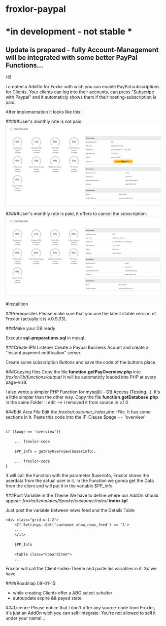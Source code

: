 # froxlor-paypal
# *in development - not stable * 
Update is prepared - fully Account-Management will be integrated with some better PayPal Functions...
----------


Hi!

I created a AddOn for Foxlor with wich you can enable PayPal subscriptions for Clients. Your clients can log into their accounts, can press "Subscripe with Paypal" and it automaticly shows them if their hosting-subscription is paid.

After implementation it looks like this:

#####User's monthly rate is not paid:
![ScreenShot](https://raw.githubusercontent.com/zweistift/froxlor-paypal/master/img/screens.png)

#####User's monthly rate is paid, it offers to cancel the subscription:
![ScreenShot](https://raw.githubusercontent.com/zweistift/froxlor-paypal/master/img/screens2.png)

#Installtion

##Prerequisites
Please make sure that you use the latest stable version of Froxlor (actually it is v.0.9.33).

###Make your DB ready

Execute **sql-preparations.sql** in mysql.


###Create IPN Listener
Create a Paypal Business Acount and create a "instant payment notification" server.

Create some subscription Buttons and save the code of the buttons place.

###Copying files
Copy the file **function.getPayOverview.php** into *froxlor/lib/functions/output/*
It will be automaticly loaded into PHP at every page-visit.


I also wrote a simpler PHP Function  for mysql(i) - DB Access (Testing...). It's a little simpler than the other way. Copy the file **function.getDatabase.php** in the same Folder :: edit --> i removed it from source in v.1.0

###Edit Area File
Edit the *froxlor/customer_index.php* -File. It has some sections in it. Paste this code into the IF-Clause $page == 'overview'
```

if ($page == 'overview'){

    ... froxlor-code
    
    $PP_info = getPayOverview($userinfo);
    
    ... froxlor-code
}
```
It will call the Function with the parameter $userinfo, Froxlor stores the userdata from the actual user in it. In the Function we gonna get the Data from the client and will put it in the variable $PP_Info

###Post Variable in the Theme
We have to define where our AddOn should appear:
*froxlor/templates/Sparke/customer/index/* **index.tpl**

Just post the variable between news feed and the Details Table
```
<div class="grid-u-1-2">
    <If Settings::Get('customer.show_news_feed') == '1'>
    ...
    </if>
    
    $PP_Info
    
    <table class="dboarditem">
    ...
```



Froxlor will call the Client-Index-Theme and paste his variables in it. So we have 










####Roadmap 08-01-15:
* while creating Clients offer a ABO select schalter
* autoupdate expire && payed state




###Licence
Please notice that I don't offer any source-code from Froxlor, It's just an AddOn wich you can self-integrate. 
You're not allowed to sell it under your name! ..




